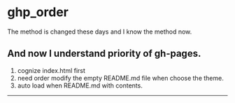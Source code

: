 # ghp_order

The method is changed these days and I know the method now.

And now I understand priority of gh-pages. 
---
1. cognize index.html first
2. need order modify the empty README.md file  when choose the theme.
3. auto load when README.md with contents.
---
